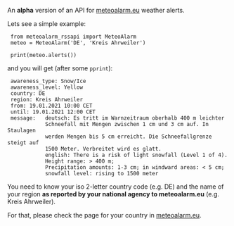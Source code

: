 
An **alpha** version of an API for [meteoalarm.eu](https://www.meteoalarm.eu/) weather alerts.

Lets see a simple example:

     from meteoalarm_rssapi import MeteoAlarm
     meteo = MeteoAlarm('DE', 'Kreis Ahrweiler')

     print(meteo.alerts())


and you will get (after some `pprint`):

     awareness_type: Snow/Ice
     awareness_level: Yellow
     country: DE
     region: Kreis Ahrweiler
     from: 19.01.2021 10:00 CET
     until: 19.01.2021 12:00 CET
     message:   deutsch: Es tritt im Warnzeitraum oberhalb 400 m leichter 
                Schneefall mit Mengen zwischen 1 cm und 3 cm auf. In Staulagen 
                werden Mengen bis 5 cm erreicht. Die Schneefallgrenze steigt auf 
                1500 Meter. Verbreitet wird es glatt. 
                english: There is a risk of light snowfall (Level 1 of 4). 
                Height range: > 400 m; 
                Precipitation amounts: 1-3 cm; in windward areas: < 5 cm; 
                snowfall level: rising to 1500 meter


You need to know your iso 2-letter country code (e.g. DE) and the name of your region
**as reported by your national agency to meteoalarm.eu** (e.g. Kreis Ahrweiler).

For that, please check the page for your country in [meteoalarm.eu](https://www.meteoalarm.eu/).
